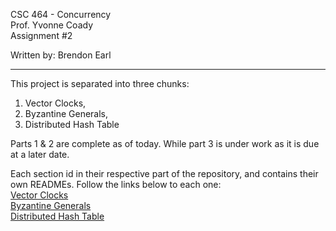 CSC 464 - Concurrency  
Prof. Yvonne Coady  
Assignment #2  

Written by: Brendon Earl  

---

This project is separated into three chunks: 
1. Vector Clocks, 
2. Byzantine Generals,
3. Distributed Hash Table

Parts 1 & 2 are complete as of today. 
While part 3 is under work as it is due at a later date.

Each section id in their respective part of the repository, and contains their own READMEs. 
Follow the links below to each one:  
[Vector Clocks](./VectorClocks/VectorClocks/README.md)  
[Byzantine Generals](./ByzantineGenerals/ByzantineGenerals/README.md)  
[Distributed Hash Table](./DistributedHashTable/DistributedHashTable/README.md)  

